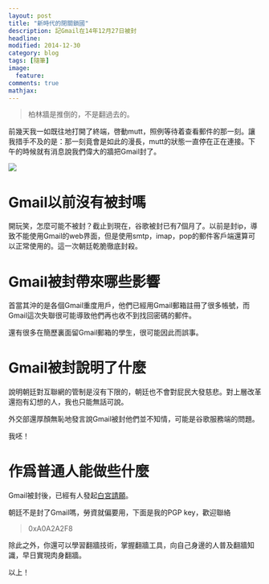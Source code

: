 ```yaml
---
layout: post
title: "新時代的閉關鎖國"
description: 記Gmail在14年12月27日被封
headline: 
modified: 2014-12-30
category: blog
tags: [隨筆]
image: 
  feature: 
comments: true
mathjax: 
---
```


> 柏林牆是推倒的，不是翻過去的。
<!--more-->

前幾天我一如既往地打開了終端，啓動mutt，照例等待着查看郵件的那一刻。讓我措手不及的是：那一刻竟會是如此的漫長，mutt的狀態一直停在正在連接。下午的時候就有消息說我們偉大的牆把Gmail封了。

![][1]

# Gmail以前沒有被封嗎

開玩笑，怎麼可能不被封？截止到現在，谷歌被封已有7個月了。以前是封ip，導致不能使用Gmail的web界面，但是使用smtp，imap，pop的郵件客戶端還算可以正常使用的。這一次朝廷乾脆徹底封殺。

# Gmail被封帶來哪些影響

首當其沖的是各個Gmail重度用戶，他們已經用Gmail郵箱註冊了很多帳號，而Gmail這次失聯很可能導致他們再也收不到找回密碼的郵件。

還有很多在簡歷裏面留Gmail郵箱的學生，很可能因此而誤事。

# Gmail被封說明了什麼

說明朝廷對互聯網的管制是沒有下限的，朝廷也不會對屁民大發慈悲。對上層改革還抱有幻想的人，我也只能無話可說。

外交部還厚顏無恥地發言說Gmail被封他們並不知情，可能是谷歌服務端的問題。

我呸！

# 作爲普通人能做些什麼

Gmail被封後，已經有人發起[白宮請願][2]。

朝廷不是封了Gmail嗎，勞資就偏要用，下面是我的PGP key，歡迎聯絡

> 0xA0A2A2F8

除此之外，你還可以學習翻牆技術，掌握翻牆工具，向自己身邊的人普及翻牆知識，早日實現肉身翻牆。

以上！

[1]: http://ibrother.qiniudn.com/gmail.png

[2]: https://petitions.whitehouse.gov/petition/call-chinese-authority-stop-blocking-major-internet-services-such-gmail-great-firewall/LdTvXqJw
